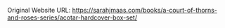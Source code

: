Original Website URL:
https://sarahjmaas.com/books/a-court-of-thorns-and-roses-series/acotar-hardcover-box-set/
